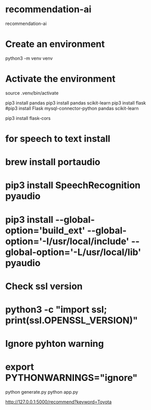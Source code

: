 # recommendation-ai
recommendation-ai

# Create an environment
python3 -m venv venv

# Activate the environment
source .venv/bin/activate

pip3 install pandas
pip3 install pandas scikit-learn
pip3 install flask       
#pip3 install Flask mysql-connector-python pandas scikit-learn

pip3 install flask-cors

# for speech to text install
# brew install portaudio
# pip3 install SpeechRecognition pyaudio
# pip3 install --global-option='build_ext' --global-option='-I/usr/local/include' --global-option='-L/usr/local/lib' pyaudio

# Check ssl version
# python3 -c "import ssl; print(ssl.OPENSSL_VERSION)"
# Ignore pyhton warning
# export PYTHONWARNINGS="ignore"

python generate.py
python app.py

http://127.0.0.1:5000/recommend?keyword=Toyota
